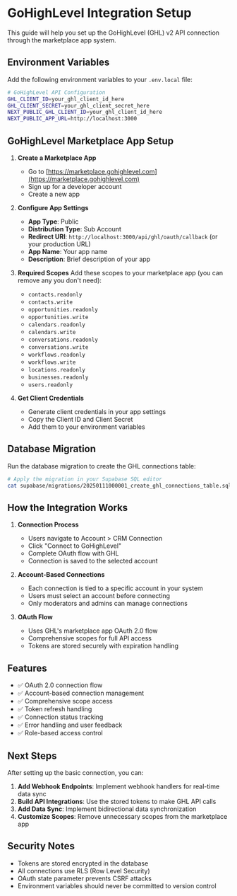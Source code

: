 # GoHighLevel Integration Setup

This guide will help you set up the GoHighLevel (GHL) v2 API connection through the marketplace app system.

## Environment Variables

Add the following environment variables to your `.env.local` file:

```bash
# GoHighLevel API Configuration
GHL_CLIENT_ID=your_ghl_client_id_here
GHL_CLIENT_SECRET=your_ghl_client_secret_here
NEXT_PUBLIC_GHL_CLIENT_ID=your_ghl_client_id_here
NEXT_PUBLIC_APP_URL=http://localhost:3000
```

## GoHighLevel Marketplace App Setup

1. **Create a Marketplace App**
   - Go to [https://marketplace.gohighlevel.com](https://marketplace.gohighlevel.com)
   - Sign up for a developer account
   - Create a new app

2. **Configure App Settings**
   - **App Type**: Public
   - **Distribution Type**: Sub Account
   - **Redirect URI**: `http://localhost:3000/api/ghl/oauth/callback` (or your production URL)
   - **App Name**: Your app name
   - **Description**: Brief description of your app

3. **Required Scopes**
   Add these scopes to your marketplace app (you can remove any you don't need):
   - `contacts.readonly`
   - `contacts.write`
   - `opportunities.readonly`
   - `opportunities.write`
   - `calendars.readonly`
   - `calendars.write`
   - `conversations.readonly`
   - `conversations.write`
   - `workflows.readonly`
   - `workflows.write`
   - `locations.readonly`
   - `businesses.readonly`
   - `users.readonly`

4. **Get Client Credentials**
   - Generate client credentials in your app settings
   - Copy the Client ID and Client Secret
   - Add them to your environment variables

## Database Migration

Run the database migration to create the GHL connections table:

```bash
# Apply the migration in your Supabase SQL editor
cat supabase/migrations/20250111000001_create_ghl_connections_table.sql
```

## How the Integration Works

1. **Connection Process**
   - Users navigate to Account > CRM Connection
   - Click "Connect to GoHighLevel"
   - Complete OAuth flow with GHL
   - Connection is saved to the selected account

2. **Account-Based Connections**
   - Each connection is tied to a specific account in your system
   - Users must select an account before connecting
   - Only moderators and admins can manage connections

3. **OAuth Flow**
   - Uses GHL's marketplace app OAuth 2.0 flow
   - Comprehensive scopes for full API access
   - Tokens are stored securely with expiration handling

## Features

- ✅ OAuth 2.0 connection flow
- ✅ Account-based connection management
- ✅ Comprehensive scope access
- ✅ Token refresh handling
- ✅ Connection status tracking
- ✅ Error handling and user feedback
- ✅ Role-based access control

## Next Steps

After setting up the basic connection, you can:

1. **Add Webhook Endpoints**: Implement webhook handlers for real-time data sync
2. **Build API Integrations**: Use the stored tokens to make GHL API calls
3. **Add Data Sync**: Implement bidirectional data synchronization
4. **Customize Scopes**: Remove unnecessary scopes from the marketplace app

## Security Notes

- Tokens are stored encrypted in the database
- All connections use RLS (Row Level Security)
- OAuth state parameter prevents CSRF attacks
- Environment variables should never be committed to version control 